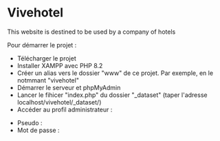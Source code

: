 # Vivehotel
This website is destined to be used by a company of hotels


Pour démarrer le projet :
- Télécharger le projet
- Installer XAMPP avec PHP 8.2
- Créer un alias vers le dossier "www" de ce projet. Par exemple, en le notmmant "vivehotel"
- Démarrer le serveur et phpMyAdmin
- Lancer le fihicer "index.php" du dossier "_dataset" (taper l'adresse localhost/vivehotel/_dataset/)
- Accéder au profil administrateur :
* Pseudo :
* Mot de passe : 
